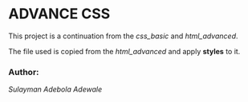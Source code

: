 # ADVANCE CSS

This project is a continuation from the *css_basic* and *html_advanced*.

The file used is copied from the *html_advanced* and apply **styles** to it.

### Author:

*Sulayman Adebola Adewale*